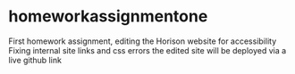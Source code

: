 # homeworkassignmentone
First homework assignment, editing the Horison website for accessibility
Fixing internal site links and css errors 
the edited site will be deployed via a live github link 

